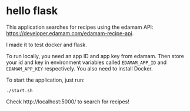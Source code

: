 # hello flask
This application searches for recipes using the edamam API: https://developer.edamam.com/edamam-recipe-api.

I made it to test docker and flask.

To run locally, you need an app ID and app key from edamam.
Then store your id and key in environment variables called ```EDAMAM_APP_ID``` and ```EDAMAM_APP_KEY``` respectively.
You also need to install Docker.

To start the application, just run:
```shell
./start.sh
```

Check http://localhost:5000/ to search for recipes!
